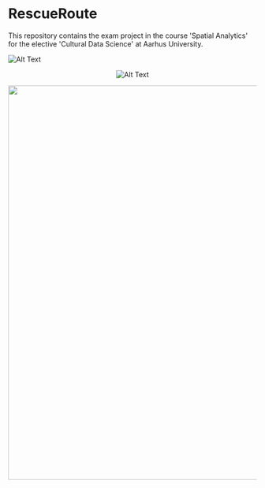 # RescueRoute
This repository contains the exam project in the course 'Spatial Analytics' for the elective 'Cultural Data Science' at Aarhus University.

![Alt Text](https://github.com/SMosegaard/RescueRoute/blob/main/app/RescueRoute-recording.gif)

<div align = "center">

![Alt Text](https://github.com/SMosegaard/RescueRoute/blob/main/app/RescueRoute-recording.gif)

</div>

<div align = "center">

<img src = "[https://raw.githubusercontent.com/SMosegaard/cds-vis/main/assignments/assignment-2/out/NN_loss_curve.png](https://github.com/SMosegaard/RescueRoute/blob/main/app/RescueRoute-recording.gif)" width = "800"/>

</div>

